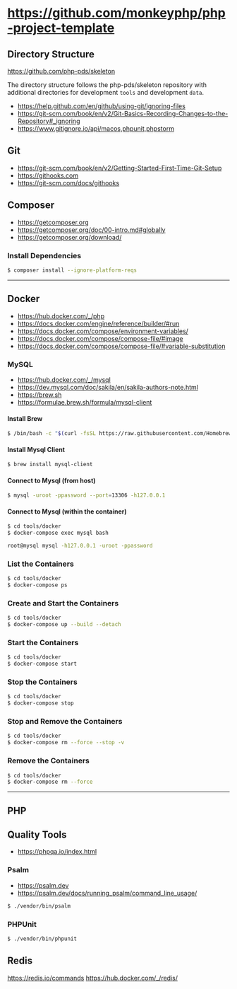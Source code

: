 # https://github.com/monkeyphp/php-project-template




## Directory Structure

https://github.com/php-pds/skeleton

The directory structure follows the php-pds/skeleton repository with additional directories for
development `tools` and development `data`.


- https://help.github.com/en/github/using-git/ignoring-files
- https://git-scm.com/book/en/v2/Git-Basics-Recording-Changes-to-the-Repository#_ignoring
- https://www.gitignore.io/api/macos,phpunit,phpstorm

## Git

- https://git-scm.com/book/en/v2/Getting-Started-First-Time-Git-Setup
- https://githooks.com
- https://git-scm.com/docs/githooks

## Composer

- https://getcomposer.org
- https://getcomposer.org/doc/00-intro.md#globally
- https://getcomposer.org/download/

### Install Dependencies

```bash
$ composer install --ignore-platform-reqs
```

---

## Docker

- https://hub.docker.com/_/php
- https://docs.docker.com/engine/reference/builder/#run
- https://docs.docker.com/compose/environment-variables/
- https://docs.docker.com/compose/compose-file/#image
- https://docs.docker.com/compose/compose-file/#variable-substitution

### MySQL

- https://hub.docker.com/_/mysql
- https://dev.mysql.com/doc/sakila/en/sakila-authors-note.html
- https://brew.sh
- https://formulae.brew.sh/formula/mysql-client

#### Install Brew

```bash
$ /bin/bash -c "$(curl -fsSL https://raw.githubusercontent.com/Homebrew/install/master/install.sh)"
```

#### Install Mysql Client

```bash
$ brew install mysql-client
```

#### Connect to Mysql (from host)

```bash
$ mysql -uroot -ppassword --port=13306 -h127.0.0.1
```

<!--
echo 'export PATH="/usr/local/opt/mysql-client/bin:$PATH"' >> ~/.zshrc

Error: The following directories are not writable by your user:
  /usr/local/lib/pkgconfig
  /usr/local/share/man
  /usr/local/share/man/man1
  /usr/local/share/man/man3
  /usr/local/share/man/man5
  /usr/local/share/man/man7
  
  You should change the ownership of these directories to your user.
    sudo chown -R $(whoami) /usr/local/lib/pkgconfig /usr/local/share/man /usr/local/share/man/man1 /usr/local/share/man/man3 /usr/local/share/man/man5 /usr/local/share/man/man7
  
  And make sure that your user has write permission.
    chmod u+w /usr/local/lib/pkgconfig /usr/local/share/man /usr/local/share/man/man1 /usr/local/share/man/man3 /usr/local/share/man/man5 /usr/local/share/man/man7
-->

#### Connect to Mysql (within the container)

```bash
$ cd tools/docker
$ docker-compose exec mysql bash
```

```bash
root@mysql mysql -h127.0.0.1 -uroot -ppassword
```


### List the Containers

```bash
$ cd tools/docker
$ docker-compose ps
```

### Create and Start the Containers

```bash
$ cd tools/docker
$ docker-compose up --build --detach
```

### Start the Containers

```bash
$ cd tools/docker
$ docker-compose start
```

### Stop the Containers

```bash
$ cd tools/docker
$ docker-compose stop
```

### Stop and Remove the Containers

```bash
$ cd tools/docker
$ docker-compose rm --force --stop -v
```

### Remove the Containers

```bash
$ cd tools/docker
$ docker-compose rm --force
```
---

## PHP

## Quality Tools

- https://phpqa.io/index.html

### Psalm

- https://psalm.dev
- https://psalm.dev/docs/running_psalm/command_line_usage/

```bash
$ ./vendor/bin/psalm
```

### PHPUnit

```bash
$ ./vendor/bin/phpunit
```

## Redis

https://redis.io/commands
https://hub.docker.com/_/redis/

